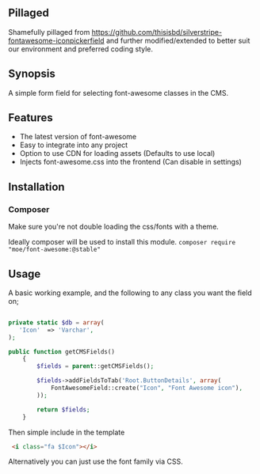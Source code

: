 ## Pillaged
Shamefully pillaged from https://github.com/thisisbd/silverstripe-fontawesome-iconpickerfield and further modified/extended to better suit our environment and preferred coding style.   

## Synopsis
A simple form field for selecting font-awesome classes in the CMS.

## Features
* The latest version of font-awesome
* Easy to integrate into any project
* Option to use CDN for loading assets (Defaults to use local)
* Injects font-awesome.css into the frontend (Can disable in settings)

## Installation

### Composer
Make sure you're not double loading the css/fonts with a theme.

Ideally composer will be used to install this module. 
```composer require "moe/font-awesome:@stable"```

## Usage
A basic working example, and the following to any class you want the field on; 

```php

private static $db = array(
   'Icon'  => 'Varchar',
);

public function getCMSFields()
    {
        $fields = parent::getCMSFields();

        $fields->addFieldsToTab('Root.ButtonDetails', array(
            FontAwesomeField::create("Icon", "Font Awesome icon"),
        ));

        return $fields;
    }
```

Then simple include in the template
```html
 <i class="fa $Icon"></i>
```

Alternatively you can just use the font family via CSS.

